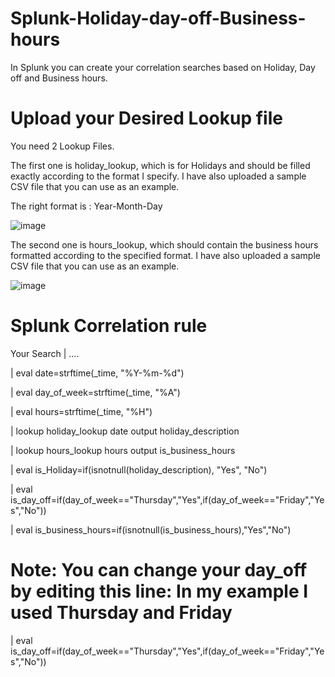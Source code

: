 # Splunk-Holiday-day-off-Business-hours
In Splunk you can create your correlation searches based on Holiday, Day off and Business hours.

# Upload your Desired Lookup file

You need 2 Lookup Files.

The first one is holiday_lookup, which is for Holidays and should be filled exactly according to the format I specify. I have also uploaded a sample CSV file that you can use as an example.

The right format is : Year-Month-Day

![image](https://github.com/Mohammad-Mirasadollahi/Splunk-Holiday-day-off-Business-hours/assets/150103330/d3f93047-59ec-4260-a0bf-674720ce1199)


The second one is hours_lookup, which should contain the business hours formatted according to the specified format. I have also uploaded a sample CSV file that you can use as an example.

![image](https://github.com/Mohammad-Mirasadollahi/Splunk-Holiday-day-off-Business-hours/assets/150103330/87975520-883f-4505-8be3-799903bdf5f4)

# Splunk Correlation rule

Your Search | ....

| eval date=strftime(_time, "%Y-%m-%d") 

| eval day_of_week=strftime(_time, "%A") 

| eval hours=strftime(_time, "%H") 

| lookup holiday_lookup date output holiday_description

| lookup hours_lookup hours output is_business_hours 

| eval is_Holiday=if(isnotnull(holiday_description), "Yes", "No") 

| eval is_day_off=if(day_of_week=="Thursday","Yes",if(day_of_week=="Friday","Yes","No"))

| eval is_business_hours=if(isnotnull(is_business_hours),"Yes","No")


# Note: You can change your day_off by editing this line: In my example I used Thursday and Friday

| eval is_day_off=if(day_of_week=="Thursday","Yes",if(day_of_week=="Friday","Yes","No"))
